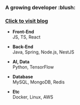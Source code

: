 <h3 align="left">A growing developer :blush:</h3>
<h3 align="left">
  <a href="https://cornpip.tistory.com/" target="_blank">Click to visit blog</a>
</h3>

+ __Front-End__  
JS, TS, React

+ __Back-End__  
Java, Spring, Node.js, NestJS  

+ __AI, Data__  
Python, TensorFlow

+ __Database__  
MySQL, MongoDB, Redis

+ __Etc__  
Docker, Linux, AWS
